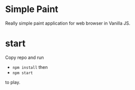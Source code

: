 # Simple Paint
Really simple paint application for web browser in Vanilla JS.

# start
Copy repo and run
* `npm install` then
* `npm start`

to play.
